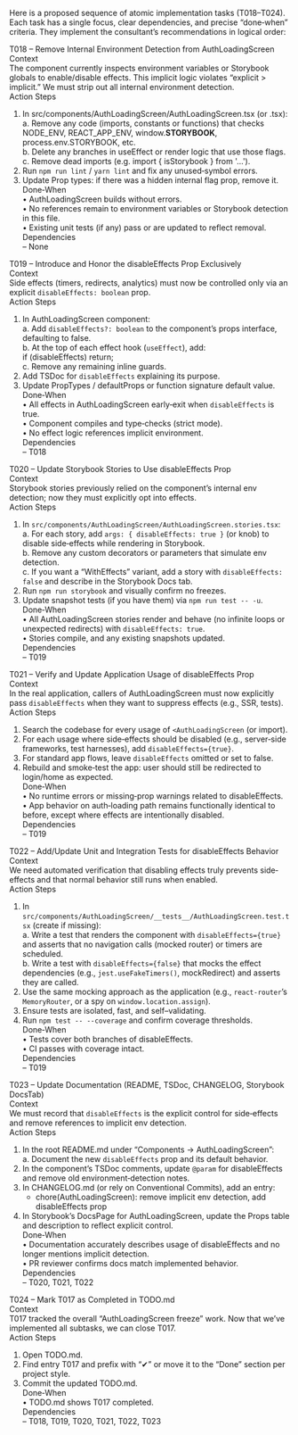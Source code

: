 Here is a proposed sequence of atomic implementation tasks (T018–T024). Each task has a single focus, clear dependencies, and precise “done‐when” criteria. They implement the consultant’s recommendations in logical order:

T018 – Remove Internal Environment Detection from AuthLoadingScreen  
Context  
  The component currently inspects environment variables or Storybook globals to enable/disable effects. This implicit logic violates “explicit > implicit.” We must strip out all internal environment detection.  
Action Steps  
  1. In src/components/AuthLoadingScreen/AuthLoadingScreen.tsx (or .tsx):  
     a. Remove any code (imports, constants or functions) that checks NODE_ENV, REACT_APP_ENV, window.__STORYBOOK__, process.env.STORYBOOK, etc.  
     b. Delete any branches in useEffect or render logic that use those flags.  
     c. Remove dead imports (e.g. import { isStorybook } from '...').  
  2. Run `npm run lint` / `yarn lint` and fix any unused‐symbol errors.  
  3. Update Prop types: if there was a hidden internal flag prop, remove it.  
Done‐When  
  • AuthLoadingScreen builds without errors.  
  • No references remain to environment variables or Storybook detection in this file.  
  • Existing unit tests (if any) pass or are updated to reflect removal.  
Dependencies  
  – None  

T019 – Introduce and Honor the disableEffects Prop Exclusively  
Context  
  Side effects (timers, redirects, analytics) must now be controlled only via an explicit `disableEffects: boolean` prop.  
Action Steps  
  1. In AuthLoadingScreen component:  
     a. Add `disableEffects?: boolean` to the component’s props interface, defaulting to false.  
     b. At the top of each effect hook (`useEffect`), add:  
        if (disableEffects) return;  
     c. Remove any remaining inline guards.  
  2. Add TSDoc for `disableEffects` explaining its purpose.  
  3. Update PropTypes / defaultProps or function signature default value.  
Done‐When  
  • All effects in AuthLoadingScreen early‐exit when `disableEffects` is true.  
  • Component compiles and type‐checks (strict mode).  
  • No effect logic references implicit environment.  
Dependencies  
  – T018  

T020 – Update Storybook Stories to Use disableEffects Prop  
Context  
  Storybook stories previously relied on the component’s internal env detection; now they must explicitly opt into effects.  
Action Steps  
  1. In `src/components/AuthLoadingScreen/AuthLoadingScreen.stories.tsx`:  
     a. For each story, add `args: { disableEffects: true }` (or knob) to disable side‐effects while rendering in Storybook.  
     b. Remove any custom decorators or parameters that simulate env detection.  
     c. If you want a “WithEffects” variant, add a story with `disableEffects: false` and describe in the Storybook Docs tab.  
  2. Run `npm run storybook` and visually confirm no freezes.  
  3. Update snapshot tests (if you have them) via `npm run test -- -u`.  
Done‐When  
  • All AuthLoadingScreen stories render and behave (no infinite loops or unexpected redirects) with `disableEffects: true`.  
  • Stories compile, and any existing snapshots updated.  
Dependencies  
  – T019  

T021 – Verify and Update Application Usage of disableEffects Prop  
Context  
  In the real application, callers of AuthLoadingScreen must now explicitly pass `disableEffects` when they want to suppress effects (e.g., SSR, tests).  
Action Steps  
  1. Search the codebase for every usage of `<AuthLoadingScreen` (or import).  
  2. For each usage where side‐effects should be disabled (e.g., server‐side frameworks, test harnesses), add `disableEffects={true}`.  
  3. For standard app flows, leave `disableEffects` omitted or set to false.  
  4. Rebuild and smoke‐test the app: user should still be redirected to login/home as expected.  
Done‐When  
  • No runtime errors or missing‐prop warnings related to disableEffects.  
  • App behavior on auth‐loading path remains functionally identical to before, except where effects are intentionally disabled.  
Dependencies  
  – T019  

T022 – Add/Update Unit and Integration Tests for disableEffects Behavior  
Context  
  We need automated verification that disabling effects truly prevents side‐effects and that normal behavior still runs when enabled.  
Action Steps  
  1. In `src/components/AuthLoadingScreen/__tests__/AuthLoadingScreen.test.tsx` (create if missing):  
     a. Write a test that renders the component with `disableEffects={true}` and asserts that no navigation calls (mocked router) or timers are scheduled.  
     b. Write a test with `disableEffects={false}` that mocks the effect dependencies (e.g., `jest.useFakeTimers()`, mockRedirect) and asserts they are called.  
  2. Use the same mocking approach as the application (e.g., `react-router`’s `MemoryRouter`, or a spy on `window.location.assign`).  
  3. Ensure tests are isolated, fast, and self–validating.  
  4. Run `npm test -- --coverage` and confirm coverage thresholds.  
Done‐When  
  • Tests cover both branches of disableEffects.  
  • CI passes with coverage intact.  
Dependencies  
  – T019  

T023 – Update Documentation (README, TSDoc, CHANGELOG, Storybook DocsTab)  
Context  
  We must record that `disableEffects` is the explicit control for side‐effects and remove references to implicit env detection.  
Action Steps  
  1. In the root README.md under “Components → AuthLoadingScreen”:  
     a. Document the new `disableEffects` prop and its default behavior.  
  2. In the component’s TSDoc comments, update `@param` for disableEffects and remove old environment‐detection notes.  
  3. In CHANGELOG.md (or rely on Conventional Commits), add an entry:  
     - chore(AuthLoadingScreen): remove implicit env detection, add disableEffects prop  
  4. In Storybook’s DocsPage for AuthLoadingScreen, update the Props table and description to reflect explicit control.  
Done‐When  
  • Documentation accurately describes usage of disableEffects and no longer mentions implicit detection.  
  • PR reviewer confirms docs match implemented behavior.  
Dependencies  
  – T020, T021, T022  

T024 – Mark T017 as Completed in TODO.md  
Context  
  T017 tracked the overall “AuthLoadingScreen freeze” work. Now that we’ve implemented all subtasks, we can close T017.  
Action Steps  
  1. Open TODO.md.  
  2. Find entry T017 and prefix with “✔” or move it to the “Done” section per project style.  
  3. Commit the updated TODO.md.  
Done‐When  
  • TODO.md shows T017 completed.  
Dependencies  
  – T018, T019, T020, T021, T022, T023